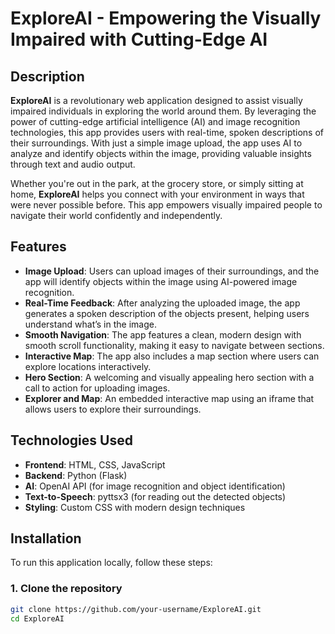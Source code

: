 # **ExploreAI** - Empowering the Visually Impaired with Cutting-Edge AI

## Description
**ExploreAI** is a revolutionary web application designed to assist visually impaired individuals in exploring the world around them. By leveraging the power of cutting-edge artificial intelligence (AI) and image recognition technologies, this app provides users with real-time, spoken descriptions of their surroundings. With just a simple image upload, the app uses AI to analyze and identify objects within the image, providing valuable insights through text and audio output.

Whether you're out in the park, at the grocery store, or simply sitting at home, **ExploreAI** helps you connect with your environment in ways that were never possible before. This app empowers visually impaired people to navigate their world confidently and independently.

## Features
- **Image Upload**: Users can upload images of their surroundings, and the app will identify objects within the image using AI-powered image recognition.
- **Real-Time Feedback**: After analyzing the uploaded image, the app generates a spoken description of the objects present, helping users understand what’s in the image.
- **Smooth Navigation**: The app features a clean, modern design with smooth scroll functionality, making it easy to navigate between sections.
- **Interactive Map**: The app also includes a map section where users can explore locations interactively.
- **Hero Section**: A welcoming and visually appealing hero section with a call to action for uploading images.
- **Explorer and Map**: An embedded interactive map using an iframe that allows users to explore their surroundings.

## Technologies Used
- **Frontend**: HTML, CSS, JavaScript
- **Backend**: Python (Flask)
- **AI**: OpenAI API (for image recognition and object identification)
- **Text-to-Speech**: pyttsx3 (for reading out the detected objects)
- **Styling**: Custom CSS with modern design techniques

## Installation

To run this application locally, follow these steps:

### 1. Clone the repository

```bash
git clone https://github.com/your-username/ExploreAI.git
cd ExploreAI
